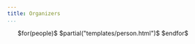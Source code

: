 ```yaml
---
title: Organizers
...
```


<!-- TODO less padding around the bubbles -->

<!-- TODO move to CSS and unify with all pages -->
<!-- TODO and make this a template -->
<div style="max-width: 750px;">
<ul class="personList">
$for(people)$
$partial("templates/person.html")$
$endfor$
</ul>
</div>

